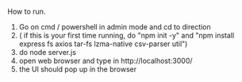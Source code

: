How to run.

1) Go on cmd / powershell in admin mode and cd to direction
2) ( if this is your first time running, do "npm init -y" and "npm install express fs axios tar-fs lzma-native csv-parser util")
3) do node server.js
4) open web browser and type in http://localhost:3000/
5) the UI should pop up in the browser
